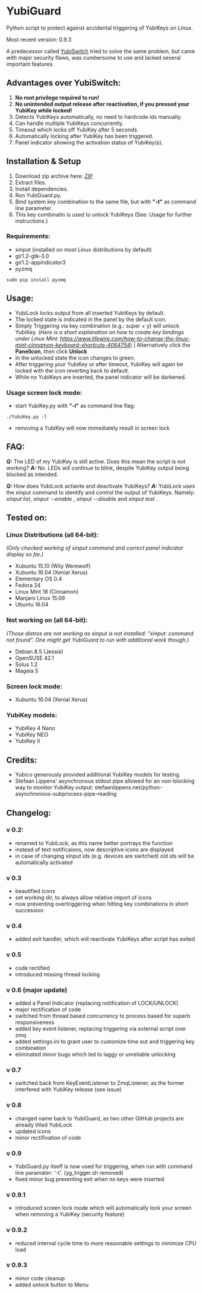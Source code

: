 # YubiGuard

Python script to protect against accidental triggering of YubiKeys on Linux.

Most recent version: 0.9.3

A predecessor called [YubiSwitch](https://github.com/gsstark/yubiswitch-for-linux) tried to solve the same problem, but came with major security flaws, was cumbersome to use and lacked several important features.

## Advantages over YubiSwitch:
1. **No root privilege required to run!**
2. **No unintended output release after reactivation, if you pressed your YubiKey while locked!**
3. Detects YubiKeys automatically, no need to hardcode ids manually.
4. Can handle multiple YubiKeys concurrently.
5. Timeout which locks off YubiKey after 5 seconds.
6. Automatically locking after YubiKey has been triggered.
7. Panel indicator showing the activation status of YubiKey(s).

## Installation & Setup
1. Download zip archive here: [ZIP](https://github.com/bfelder/YubiGuard/zipball/master[)
2. Extract files.
3. Install dependencies.
4. Run YubiGuard.py.
5. Bind system key combination to the same file, but with **"-t"** as command line parameter.
6. This key combinatin is used to unlock YubiKeys (See: Usage for further instructions.)


### Requirements:
- xinput (installed on most Linux distributions by default)
- gir1.2-gtk-3.0
- gir1.2-appindicator3
- pyzmq

```
sudo pip install pyzmq
```

## Usage:
- YubiLock locks output from all inserted YubiKeys by default.
- The locked state is indicated in the panel by the default icon.
- Simply Triggering via key combination (e.g.: super + y) will unlock YubiKey. (_Here is a short explanation on how to create key bindings under Linux Mint: https://www.lifewire.com/how-to-change-the-linux-mint-cinnamon-keyboard-shortcuts-4064754_) |
Alternatively click the **PanelIcon**, then click **Unlock**
- In the unlocked state the icon changes to green.
- After triggering your YubiKey or after timeout, YubiKey will again be locked with the icon reverting back to default.
- While no YubiKeys are inserted, the panel indicator will be darkened.

### Usage screen lock mode:
- start YubiKey.py with **"-l"** as command line flag:
```
./YubiKey.py -l
```
- removing a YubiKey will now immediately result in screen lock

## FAQ:
**_Q:_** The LED of my YubiKey is still active. Does this mean the script is not working?
**_A:_** No. LEDs will continue to blink, despite YubiKey output being blocked as intended.

**_Q:_** How does YubiLock actiavte and deactivate YubiKeys?
**_A:_** YubiLock uses the xinput command to identify and control the output of YubiKeys. Namely:
_xinput list_, _xinput --enable <id>_, _xinput --disable <id>_ and _xinput test <id>_.

## Tested on:
### Linux Distributions (all 64-bit):
_(Only checked working of xinput command and correct panel indicator display so far.)_
- Xubuntu 15.10 (Wily Werewolf)
- Xubuntu 16.04 (Xenial Xerus)
- Elementary OS 0.4
- Fedora 24
- Linux Mint 18 (Cinnamon)
- Manjaro Linux 15.09
- Ubuntu 16.04

### Not working on (all 64-bit):
_(Those distros are not working as xinput is not installed: "xinput: command not found".
One might get YubiGuard to run with additional work though.)_
- Debian 8.5 (Jessie)
- OpenSUSE 42.1
- Solus 1.2
- Mageia 5

### Screen lock mode:
- Xubuntu 16.04 (Xenial Xerus)

### YubiKey models:
- YubiKey 4 Nano
- YubiKey NEO
- YubiKey II

## Credits:
- Yubico generously provided additional YubiKey models for testing.
- Stefaan Lippens' asynchronous stdout pipe allowed for an non-blocking way to monitor YubiKey output:
stefaanlippens.net/python-asynchronous-subprocess-pipe-reading

## Changelog:
### v 0.2:
- renamed to YubiLock, as this name better portrays the function
- instead of text notificaions, now descriptive icons are displayed
- in case of changing xinput ids (e.g. devices are switched) old ids will be automatically activated

### v 0.3
- beautified icons
- set working dir, to always allow relative import of icons
- now preventing overtriggering when hitting key combinations in short succession

### v 0.4
- added exit handler, which will reactivate YubiKeys after script has exited

### v 0.5
- code rectified
- introduced missing thread locking

### v 0.6 (major update)
- added a Panel Indicator (replacing notification of LOCK/UNLOCK)
- major rectification of code
- switched from thread based concurrency to process based for superb responsiveness
- added key event listener, replacing triggering via external script over zmq
- added settings.ini to grant user to customize time out and triggering key combination
- eliminated minor bugs which led to laggy or unreliable unlocking

### v 0.7
- switched back from KeyEventListener to ZmqListener, as the former interfered with YubiKey release (see issue)

### v 0.8
- changed name back to YubiGuard, as two other GitHub projects are already titled YubiLock
- updated icons
- minor rectifivation of code

### v 0.9
- YubiGuard.py itself is now used for triggering, when run with command line paramater: '-t'. (yg_trigger.sh removed)
- fixed minor bug preventing exit when no keys were inserted

### v 0.9.1
- introduced screen lock mode which will automatically lock your screen when removing a YubiKey (security feature)

### v 0.9.2
- reduced internal cycle time to more reasonable settings to minimize CPU load

### v 0.9.3
- minor code cleanup
- added unlock button to Menu
